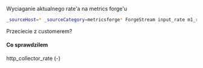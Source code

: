 Wyciaganie aktualnego rate'a na metrics forge'u 

```bash
_sourceHost=* _sourceCategory=metricsforge* ForgeStream input_rate m1_rate | sum
```

Przeciecie z customerem?


#### Co sprawdzilem
http_collector_rate (-)
